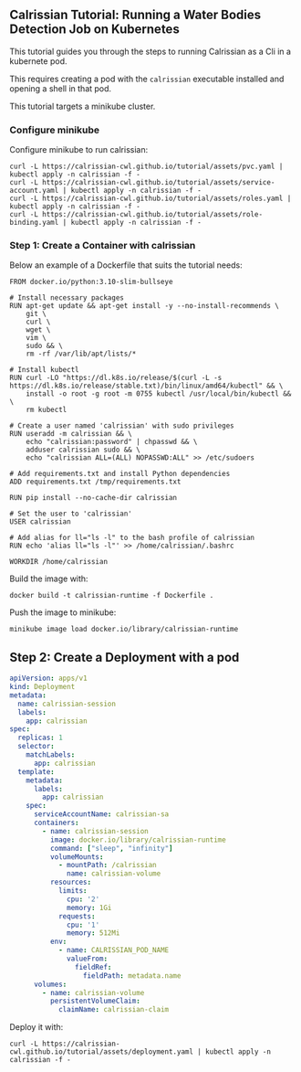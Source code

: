 ## Calrissian Tutorial: Running a Water Bodies Detection Job on Kubernetes

This tutorial guides you through the steps to running Calrissian as a Cli in a kubernete pod.

This requires creating a pod with the `calrissian` executable installed and opening a shell in that pod.

This tutorial targets a minikube cluster.

### Configure minikube

Configure minikube to run calrissian:

```
curl -L https://calrissian-cwl.github.io/tutorial/assets/pvc.yaml | kubectl apply -n calrissian -f -
curl -L https://calrissian-cwl.github.io/tutorial/assets/service-account.yaml | kubectl apply -n calrissian -f -
curl -L https://calrissian-cwl.github.io/tutorial/assets/roles.yaml | kubectl apply -n calrissian -f -
curl -L https://calrissian-cwl.github.io/tutorial/assets/role-binding.yaml | kubectl apply -n calrissian -f -
```

### Step 1: Create a Container with calrissian

Below an example of a Dockerfile that suits the tutorial needs:

```
FROM docker.io/python:3.10-slim-bullseye

# Install necessary packages
RUN apt-get update && apt-get install -y --no-install-recommends \
    git \
    curl \
    wget \
    vim \
    sudo && \
    rm -rf /var/lib/apt/lists/*

# Install kubectl
RUN curl -LO "https://dl.k8s.io/release/$(curl -L -s https://dl.k8s.io/release/stable.txt)/bin/linux/amd64/kubectl" && \
    install -o root -g root -m 0755 kubectl /usr/local/bin/kubectl && \
    rm kubectl

# Create a user named 'calrissian' with sudo privileges
RUN useradd -m calrissian && \
    echo "calrissian:password" | chpasswd && \
    adduser calrissian sudo && \
    echo "calrissian ALL=(ALL) NOPASSWD:ALL" >> /etc/sudoers

# Add requirements.txt and install Python dependencies
ADD requirements.txt /tmp/requirements.txt

RUN pip install --no-cache-dir calrissian

# Set the user to 'calrissian'
USER calrissian

# Add alias for ll="ls -l" to the bash profile of calrissian
RUN echo 'alias ll="ls -l"' >> /home/calrissian/.bashrc

WORKDIR /home/calrissian
```

Build the image with:

```
docker build -t calrissian-runtime -f Dockerfile .
```

Push the image to minikube:

```
minikube image load docker.io/library/calrissian-runtime
```

## Step 2: Create a Deployment with a pod

```yaml
apiVersion: apps/v1
kind: Deployment
metadata:
  name: calrissian-session
  labels:
    app: calrissian
spec:
  replicas: 1
  selector:
    matchLabels:
      app: calrissian
  template:
    metadata:
      labels:
        app: calrissian
    spec:
      serviceAccountName: calrissian-sa
      containers:
        - name: calrissian-session
          image: docker.io/library/calrissian-runtime 
          command: ["sleep", "infinity"]
          volumeMounts:
            - mountPath: /calrissian
              name: calrissian-volume
          resources:
            limits:
              cpu: '2'
              memory: 1Gi
            requests:
              cpu: '1'
              memory: 512Mi
          env:
            - name: CALRISSIAN_POD_NAME
              valueFrom:
                fieldRef:
                  fieldPath: metadata.name
      volumes:
        - name: calrissian-volume
          persistentVolumeClaim:
            claimName: calrissian-claim
```

Deploy it with:

```
curl -L https://calrissian-cwl.github.io/tutorial/assets/deployment.yaml | kubectl apply -n calrissian -f -
```